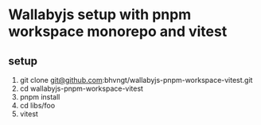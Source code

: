 # Wallabyjs setup with pnpm workspace monorepo and vitest

## setup

1. git clone git@github.com:bhvngt/wallabyjs-pnpm-workspace-vitest.git
2. cd wallabyjs-pnpm-workspace-vitest
3. pnpm install
4. cd libs/foo
5. vitest
